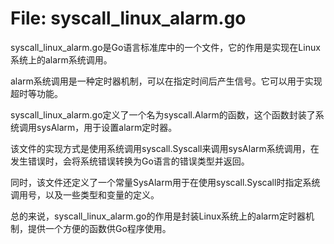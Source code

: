 # File: syscall_linux_alarm.go

syscall_linux_alarm.go是Go语言标准库中的一个文件，它的作用是实现在Linux系统上的alarm系统调用。

alarm系统调用是一种定时器机制，可以在指定时间后产生信号。它可以用于实现超时等功能。

syscall_linux_alarm.go定义了一个名为syscall.Alarm的函数，这个函数封装了系统调用sysAlarm，用于设置alarm定时器。

该文件的实现方式是使用系统调用syscall.Syscall来调用sysAlarm系统调用，在发生错误时，会将系统错误转换为Go语言的错误类型并返回。

同时，该文件还定义了一个常量SysAlarm用于在使用syscall.Syscall时指定系统调用号，以及一些类型和变量的定义。

总的来说，syscall_linux_alarm.go的作用是封装Linux系统上的alarm定时器机制，提供一个方便的函数供Go程序使用。

